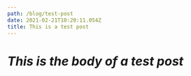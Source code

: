 ```yaml
---
path: /blog/test-post
date: 2021-02-21T10:20:11.054Z
title: This is a test post
---
```

# *This is the body of a test post*